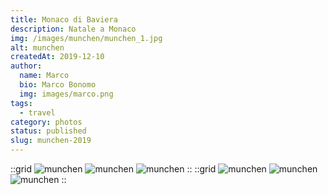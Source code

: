 ```yaml
---
title: Monaco di Baviera
description: Natale a Monaco
img: /images/munchen/munchen_1.jpg
alt: munchen
createdAt: 2019-12-10
author:
  name: Marco
  bio: Marco Bonomo
  img: images/marco.png
tags:
  - travel
category: photos
status: published
slug: munchen-2019
---
```

::grid
![munchen](/images/munchen/munchen_1.jpg)
![munchen](/images/munchen/munchen_4.jpg)
![munchen](/images/munchen/munchen_3.jpg)
::
::grid
![munchen](/images/munchen/munchen_7.jpg)
![munchen](/images/munchen/munchen_2.jpg)
![munchen](/images/munchen/munchen_5.jpg)
::

